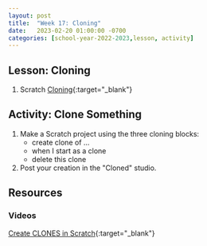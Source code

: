 ```yaml
---
layout: post
title:  "Week 17: Cloning"
date:   2023-02-20 01:00:00 -0700
categories: [school-year-2022-2023,lesson, activity]
---
```


## Lesson: Cloning

1. Scratch [Cloning](https://en.scratch-wiki.info/wiki/Cloning){:target="_blank"}

## Activity: Clone Something

1. Make a Scratch project using the three cloning blocks:
    * create clone of ...
    * when I start as a clone
    * delete this clone
2. Post your creation in the "Cloned" studio.

## Resources

### Videos

[Create CLONES in Scratch](https://www.youtube.com/watch?v=ihaCsZq3nEg){:target="_blank"}

